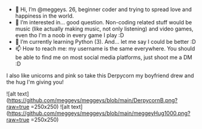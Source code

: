 - 👋 Hi, I’m @meggeys. 26, beginner coder and trying to spread love and happiness in the world.
- 👀 I’m interested in... good question. Non-coding related stuff would be music (like actually making music, not only listening)
and video games, even tho I'm a noob in every game I play :D
- 🌱 I’m currently learning Python (3). And... let me say I could be better :D
- 📫 How to reach me: my username is the same everywhere. You should be able to find me on most social media platforms, just shoot me a DM :D

<!---
meggeys/meggeys is a ✨ special ✨ repository because its `README.md` (this file) appears on your GitHub profile.
You can click the Preview link to take a look at your changes.
--->

I also like unicorns and pink so take this Derpycorn my boyfriend drew and the hug I'm giving you!

![alt text](https://github.com/meggeys/meggeys/blob/main/DerpycornB.png?raw=true =250x250)
![alt text](https://github.com/meggeys/meggeys/blob/main/meggeyHug1000.png?raw=true =250x250)
